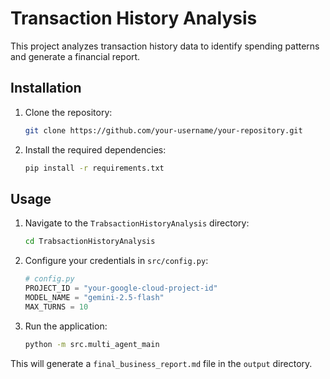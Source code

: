 # Transaction History Analysis

This project analyzes transaction history data to identify spending patterns and generate a financial report.

## Installation

1.  Clone the repository:
    ```bash
    git clone https://github.com/your-username/your-repository.git
    ```
2.  Install the required dependencies:
    ```bash
    pip install -r requirements.txt
    ```

## Usage

1.  Navigate to the `TrabsactionHistoryAnalysis` directory:
    ```bash
    cd TrabsactionHistoryAnalysis
    ```
2.  Configure your credentials in `src/config.py`:
    ```python
    # config.py
    PROJECT_ID = "your-google-cloud-project-id"
    MODEL_NAME = "gemini-2.5-flash"
    MAX_TURNS = 10
    ```
3.  Run the application:
    ```bash
    python -m src.multi_agent_main
    ```

This will generate a `final_business_report.md` file in the `output` directory.
